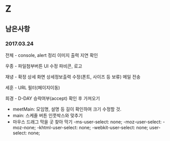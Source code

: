 # Z
## 남은사항
### 2017.03.24

전체 - console, alert 정리
       이미지 출력 지연 확인

우종 - 파일첨부버튼 UI 수정
       파비콘, 로고
       
재녕 - 확정 상세 화면 상세정보출력 수정(폰트, 사이즈 등 보류)
       메일 전송
       
세훈 - URL 필터(페이지이동)
       
희경 - D-DAY 승락여부(accept) 확인 후 가져오기

- meetMain: 모임명, 설명 등 길이 확인하여 크기 수정할 것.
- main: 스케줄 버튼 인풋박스와 맞추기
- 마우스 드래그 막을 곳 찾아 막기
  -ms-user-select: none;
  -moz-user-select: -moz-none;
  -khtml-user-select: none;
  -webkit-user-select: none;
   user-select: none;


